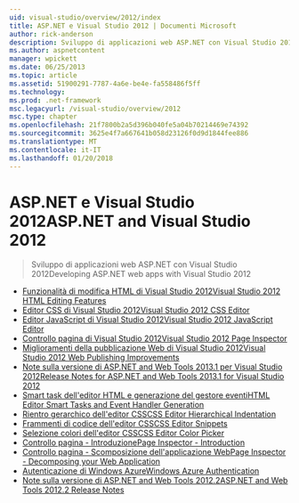 ```yaml
---
uid: visual-studio/overview/2012/index
title: ASP.NET e Visual Studio 2012 | Documenti Microsoft
author: rick-anderson
description: Sviluppo di applicazioni web ASP.NET con Visual Studio 2012
ms.author: aspnetcontent
manager: wpickett
ms.date: 06/25/2013
ms.topic: article
ms.assetid: 51900291-7787-4a6e-be4e-fa558486f5ff
ms.technology: 
ms.prod: .net-framework
msc.legacyurl: /visual-studio/overview/2012
msc.type: chapter
ms.openlocfilehash: 21f7800b2a5d396b040fe5a04b70214469e74392
ms.sourcegitcommit: 3625e4f7a667641b058d23126f0d9d1844fee886
ms.translationtype: MT
ms.contentlocale: it-IT
ms.lasthandoff: 01/20/2018
---
```

<a name="aspnet-and-visual-studio-2012"></a><span data-ttu-id="d0bd2-103">ASP.NET e Visual Studio 2012</span><span class="sxs-lookup"><span data-stu-id="d0bd2-103">ASP.NET and Visual Studio 2012</span></span>
====================
> <span data-ttu-id="d0bd2-104">Sviluppo di applicazioni web ASP.NET con Visual Studio 2012</span><span class="sxs-lookup"><span data-stu-id="d0bd2-104">Developing ASP.NET web apps with Visual Studio 2012</span></span>


- [<span data-ttu-id="d0bd2-105">Funzionalità di modifica HTML di Visual Studio 2012</span><span class="sxs-lookup"><span data-stu-id="d0bd2-105">Visual Studio 2012 HTML Editing Features</span></span>](visual-studio-2012-html-editing-features.md)
- [<span data-ttu-id="d0bd2-106">Editor CSS di Visual Studio 2012</span><span class="sxs-lookup"><span data-stu-id="d0bd2-106">Visual Studio 2012 CSS Editor</span></span>](visual-studio-2012-css-editor.md)
- [<span data-ttu-id="d0bd2-107">Editor JavaScript di Visual Studio 2012</span><span class="sxs-lookup"><span data-stu-id="d0bd2-107">Visual Studio 2012 JavaScript Editor</span></span>](visual-studio-2012-javascript-editor.md)
- [<span data-ttu-id="d0bd2-108">Controllo pagina di Visual Studio 2012</span><span class="sxs-lookup"><span data-stu-id="d0bd2-108">Visual Studio 2012 Page Inspector</span></span>](visual-studio-2012-page-inspector.md)
- [<span data-ttu-id="d0bd2-109">Miglioramenti della pubblicazione Web di Visual Studio 2012</span><span class="sxs-lookup"><span data-stu-id="d0bd2-109">Visual Studio 2012 Web Publishing Improvements</span></span>](visual-studio-2012-web-publishing-improvements.md)
- [<span data-ttu-id="d0bd2-110">Note sulla versione di ASP.NET and Web Tools 2013.1 per Visual Studio 2012</span><span class="sxs-lookup"><span data-stu-id="d0bd2-110">Release Notes for ASP.NET and Web Tools 2013.1 for Visual Studio 2012</span></span>](aspnet-and-web-tools-20131-for-visual-studio-2012.md)
- [<span data-ttu-id="d0bd2-111">Smart task dell'editor HTML e generazione del gestore eventi</span><span class="sxs-lookup"><span data-stu-id="d0bd2-111">HTML Editor Smart Tasks and Event Handler Generation</span></span>](visual-studio-vnext-videos-html-editor-smart-tasks-and-event-handler-generation.md)
- [<span data-ttu-id="d0bd2-112">Rientro gerarchico dell'editor CSS</span><span class="sxs-lookup"><span data-stu-id="d0bd2-112">CSS Editor Hierarchical Indentation</span></span>](visual-studio-vnext-videos-css-editor-hierarchical-indentation.md)
- [<span data-ttu-id="d0bd2-113">Frammenti di codice dell'editor CSS</span><span class="sxs-lookup"><span data-stu-id="d0bd2-113">CSS Editor Snippets</span></span>](visual-studio-vnext-videos-css-editor-snippets.md)
- [<span data-ttu-id="d0bd2-114">Selezione colori dell'editor CSS</span><span class="sxs-lookup"><span data-stu-id="d0bd2-114">CSS Editor Color Picker</span></span>](visual-studio-vnext-videos-css-editor-color-picker.md)
- [<span data-ttu-id="d0bd2-115">Controllo pagina - Introduzione</span><span class="sxs-lookup"><span data-stu-id="d0bd2-115">Page Inspector - Introduction</span></span>](visual-studio-vnext-videos-page-inspector-introduction.md)
- [<span data-ttu-id="d0bd2-116">Controllo pagina - Scomposizione dell'applicazione Web</span><span class="sxs-lookup"><span data-stu-id="d0bd2-116">Page Inspector - Decomposing your Web Application</span></span>](visual-studio-vnext-videos-page-inspector-decomposing-your-web-application.md)
- [<span data-ttu-id="d0bd2-117">Autenticazione di Windows Azure</span><span class="sxs-lookup"><span data-stu-id="d0bd2-117">Windows Azure Authentication</span></span>](windows-azure-authentication.md)
- [<span data-ttu-id="d0bd2-118">Note sulla versione di ASP.NET and Web Tools 2012.2</span><span class="sxs-lookup"><span data-stu-id="d0bd2-118">ASP.NET and Web Tools 2012.2 Release Notes</span></span>](aspnet-and-web-tools-20122-release-notes-rtw.md)
